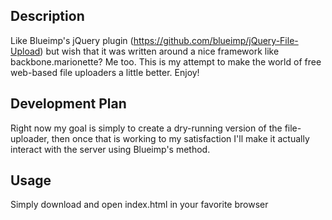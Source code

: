 
## Description
Like Blueimp's jQuery plugin (https://github.com/blueimp/jQuery-File-Upload) but wish that it was written around a nice framework like backbone.marionette? Me too. This is my attempt to make the world of free web-based file uploaders a little better. Enjoy! 

## Development Plan
Right now my goal is simply to create a dry-running version of the file-uploader, then once that is working to my satisfaction I'll make it actually interact with the server using Blueimp's method.

## Usage
Simply download and open index.html in your favorite browser
